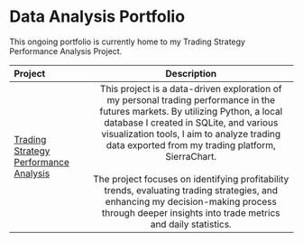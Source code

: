 # Data Analysis Portfolio
This ongoing portfolio is currently home to my Trading Strategy Performance Analysis Project.


| Project | Description |
| :--- | :---: |
| [Trading Strategy Performance Analysis]((https://github.com/t-smith0193/Python/blob/main/TradingProject%20(1).ipynb)) | This project is a data-driven exploration of my personal trading performance in the futures markets. By utilizing Python, a local database I created in SQLite, and various visualization tools, I aim to analyze trading data exported from my trading platform, SierraChart.<br> <br>The project focuses on identifying profitability trends, evaluating trading strategies, and enhancing my decision-making process through deeper insights into trade metrics and daily statistics. | ✅ | ✅ | | |
